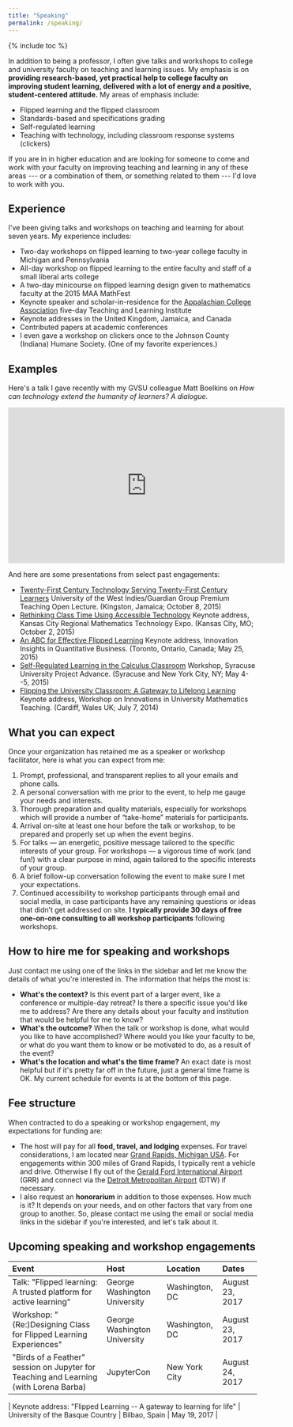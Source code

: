 ```yaml
---
title: "Speaking"
permalink: /speaking/
---
```

{% include toc %}

In addition to being a professor, I often give talks and workshops to college and university faculty on teaching and learning issues. My emphasis is on __providing research-based, yet practical help to college faculty on improving student learning, delivered with a lot of energy and a positive, student-centered attitude.__ My areas of emphasis include:

+ Flipped learning and the flipped classroom
+ Standards-based and specifications grading
+ Self-regulated learning
+ Teaching with technology, including classroom response systems (clickers)

If you are in in higher education and are looking for someone to come and work with your faculty on improving teaching and learning in any of these areas --- or a combination of them, or something related to them --- I'd love to work with you.

## Experience

I've been giving talks and workshops on teaching and learning for about seven years. My experience includes:

+ Two-day workshops on flipped learning to two-year college faculty in Michigan and Pennsylvania
+ All-day workshop on flipped learning to the entire faculty and staff of a small liberal arts college
+ A two-day minicourse on flipped learning design given to mathematics faculty at the 2015 MAA MathFest
+ Keynote speaker and scholar-in-residence for the [Appalachian College Association](http://www.acaweb.org/) five-day Teaching and Learning Institute
+ Keynote addresses in the United Kingdom, Jamaica, and Canada
+ Contributed papers at academic conferences
+ I even gave a workshop on clickers once to the Johnson County (Indiana) Humane Society. (One of my favorite experiences.)

## Examples

Here's a talk I gave recently with my GVSU colleague Matt Boelkins on _How can technology extend the humanity of learners? A dialogue._

<iframe width="560" height="315" src="https://www.youtube.com/embed/zUn8F6Y1K-s?start=998" frameborder="0" allowfullscreen></iframe>

And here are some presentations from select past engagements:

+ [Twenty-First Century Technology Serving Twenty-First Century Learners](http://rtalbert.org/uwi) University of the West Indies/Guardian Group Premium Teaching Open Lecture. (Kingston, Jamaica; October 8, 2015)
+ [Rethinking Class Time Using Accessible Technology](http://rtalbert.org/kcexpo) Keynote address, Kansas City Regional Mathematics Technology Expo. (Kansas City, MO; October 2, 2015)
+ [An ABC for Effective Flipped Learning](http://rtalbert.org/pearsontoronto) Keynote address, Innovation Insights in Quantitative Business. (Toronto, Ontario, Canada; May 25, 2015)
+ [Self-Regulated Learning in the Calculus Classroom](http://roberttalbert.github.io/advance) Workshop, Syracuse University Project Advance. (Syracuse and New York City, NY; May 4--5, 2015)
+ [Flipping the University Classroom: A Gateway to Lifelong Learning](http://roberttalbert.github.io/cardiffuniv) Keynote address, Workshop on Innovations in University Mathematics Teaching. (Cardiff, Wales UK; July 7, 2014)


## What you can expect

Once your organization has retained me as a speaker or workshop facilitator, here is what you can expect from me:

1. Prompt, professional, and transparent replies to all your emails and phone calls.
2. A personal conversation with me prior to the event, to help me gauge your needs and interests.
3. Thorough preparation and quality materials, especially for workshops which will provide a number of “take-home” materials for participants.
4. Arrival on-site at least one hour before the talk or workshop, to be prepared and properly set up when the event begins.
5. For talks — an energetic, positive message tailored to the specific interests of your group. For workshops — a vigorous time of work (and fun!) with a clear purpose in mind, again tailored to the specific interests of your group.
6. A brief follow-up conversation following the event to make sure I met your expectations.
7. Continued accessibility to workshop participants through email and social media, in case participants have any remaining questions or ideas that didn’t get addressed on site. __I typically provide 30 days of free one-on-one consulting to all workshop participants__ following workshops.


## How to hire me for speaking and workshops

Just contact me using one of the links in the sidebar and let me know the details of what you're interested in. The information that helps the most is:

+ __What's the context?__ Is this event part of a larger event, like a conference or multiple-day retreat? Is there a specific issue you'd like me to address? Are there any details about your faculty and institution that would be helpful for me to know?
+ __What's the outcome?__ When the talk or workshop is done, what would you like to have accomplished? Where would you like your faculty to be, or what do you want them to know or be motivated to do, as a result of the event?
+ __What's the location and what's the time frame?__ An exact date is most helpful but if it's pretty far off in the future, just a general time frame is OK. My current schedule for events is at the bottom of this page.

## Fee structure

When contracted to do a speaking or workshop engagement, my expectations for funding are:

+ The host will pay for all __food, travel, and lodging__ expenses. For travel considerations, I am located near [Grand Rapids, Michigan USA](https://www.google.com/maps?ll=42.96125,-85.655719&q=42.96125,-85.655719&hl=en&t=m&z=12). For engagements within 300 miles of Grand Rapids, I typically rent a vehicle and drive. Otherwise I fly out of the [Gerald Ford International Airport](http://www.grr.org/) (GRR) and connect via the [Detroit Metropolitan Airport](http://www.metroairport.com/) (DTW) if necessary.
+ I also request an __honorarium__ in addition to those expenses. How much is it? It depends on your needs, and on other factors that vary from one group to another. So, please contact me using the email or social media links in the sidebar if you're interested, and let's talk about it.

<!-- My base charge for any speaking or workshop engagements consists of:

+ __All food, travel, and lodging expenses are to be paid by the host.__ F
+ __If there are childcare expenses incurred, those are also to be paid by the host.__ (This is only for situations where I need to arrange childcare while gone, for example if the event falls during a school holiday.)
+ An __honorarium__; see below.

My base honorarium requests are as follows:

| Type of event | Fee |
|:--------------|:--- |
| 45-minute keynote-style address | US$750 |
| 3-hour workshop | US$1500 |
| "Value pack" 45-minute keynote bundled with 3-hour workshop | US$2000 |
| 6-hour workshop | US$2500 |
 -->

## Upcoming speaking and workshop engagements


| Event | Host | Location | Dates |
| :----------| :--- | :------- | :---- |
| Talk: "Flipped learning: A trusted platform for active learning" | George Washington University | Washington, DC | August 23, 2017 | 
| Workshop: "(Re:)Designing Class for Flipped Learning Experiences" | George Washington University | Washington, DC | August 23, 2017 | 
| "Birds of a Feather" session on Jupyter for Teaching and Learning (with Lorena Barba) | JupyterCon | New York City | August 24, 2017 | 



| Keynote address:  "Flipped Learning -- A gateway to learning for life" | University of the Basque Country | Bilbao, Spain | May 19, 2017 | 

